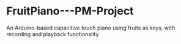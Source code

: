 # FruitPiano---PM-Project
An Arduino-based capacitive touch piano using fruits as keys, with recording and playback functionality

